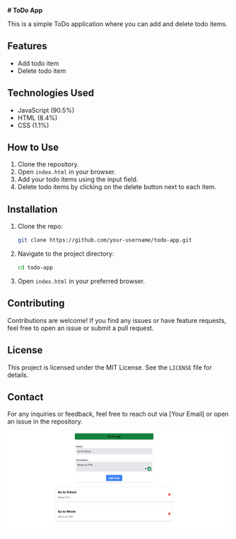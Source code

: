 **# ToDo App**

This is a simple ToDo application where you can add and delete todo items.

## Features
- Add todo item
- Delete todo item

## Technologies Used
- JavaScript (90.5%)
- HTML (8.4%)
- CSS (1.1%)

## How to Use
1. Clone the repository.
2. Open `index.html` in your browser.
3. Add your todo items using the input field.
4. Delete todo items by clicking on the delete button next to each item.

## Installation
1. Clone the repo:
   ```sh
   git clone https://github.com/your-username/todo-app.git
   ```
2. Navigate to the project directory:
   ```sh
   cd todo-app
   ```
3. Open `index.html` in your preferred browser.

## Contributing
Contributions are welcome! If you find any issues or have feature requests, feel free to open an issue or submit a pull request.

## License
This project is licensed under the MIT License. See the `LICENSE` file for details.

## Contact
For any inquiries or feedback, feel free to reach out via [Your Email] or open an issue in the repository.

![ToDo App Screenshot](src\assets\image\todo_app_ss.png)


